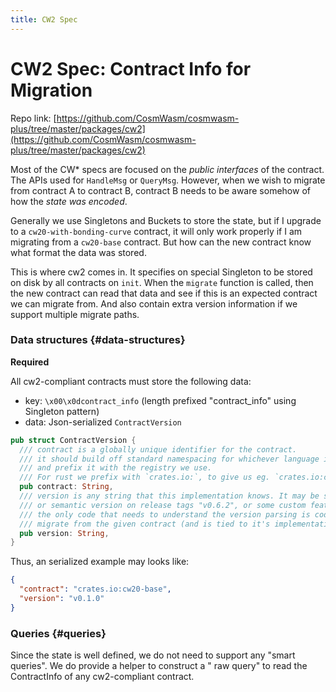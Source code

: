 ```yaml
---
title: CW2 Spec
---
```


# CW2 Spec: Contract Info for Migration

Repo
link: [https://github.com/CosmWasm/cosmwasm-plus/tree/master/packages/cw2](https://github.com/CosmWasm/cosmwasm-plus/tree/master/packages/cw2)

Most of the CW* specs are focused on the *public interfaces*
of the contract. The APIs used for `HandleMsg` or `QueryMsg`. However, when we wish to migrate from contract A to
contract B, contract B needs to be aware somehow of how the *state was encoded*.

Generally we use Singletons and Buckets to store the state, but if I upgrade to a `cw20-with-bonding-curve` contract, it
will only work properly if I am migrating from a `cw20-base` contract. But how can the new contract know what format the
data was stored.

This is where cw2 comes in. It specifies on special Singleton to be stored on disk by all contracts on `init`. When
the `migrate`
function is called, then the new contract can read that data and see if this is an expected contract we can migrate
from. And also contain extra version information if we support multiple migrate paths.

### Data structures {#data-structures}

**Required**

All cw2-compliant contracts must store the following data:

* key: `\x00\x0dcontract_info` (length prefixed "contract_info" using Singleton pattern)
* data: Json-serialized `ContractVersion`

```rust
pub struct ContractVersion {
  /// contract is a globally unique identifier for the contract.
  /// it should build off standard namespacing for whichever language it is in,
  /// and prefix it with the registry we use.
  /// For rust we prefix with `crates.io:`, to give us eg. `crates.io:cw20-base`
  pub contract: String,
  /// version is any string that this implementation knows. It may be simple counter "1", "2".
  /// or semantic version on release tags "v0.6.2", or some custom feature flag list.
  /// the only code that needs to understand the version parsing is code that knows how to
  /// migrate from the given contract (and is tied to it's implementation somehow)
  pub version: String,
}
```

Thus, an serialized example may looks like:

```json
{
  "contract": "crates.io:cw20-base",
  "version": "v0.1.0"
}
```

### Queries {#queries}

Since the state is well defined, we do not need to support any "smart queries". We do provide a helper to construct a "
raw query" to read the ContractInfo of any cw2-compliant contract.
